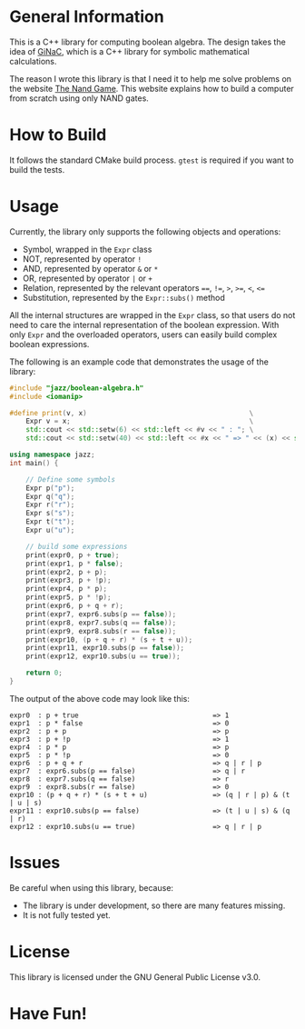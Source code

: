 General Information
===================
This is a C++ library for computing boolean algebra.
The design takes the idea of [GiNaC](https://www.ginac.de/),
which is a C++ library for symbolic mathematical calculations.

The reason I wrote this library is that I need it to help me solve problems on the website
[The Nand Game](https://nandgame.com). This website explains how to build a computer from
scratch using only NAND gates.

How to Build
============
It follows the standard CMake build process. `gtest` is required if you want to build the tests.

Usage
=====
Currently, the library only supports the following objects and operations:

- Symbol, wrapped in the `Expr` class
- NOT, represented by operator `!`
- AND, represented by operator `&` or `*`
- OR, represented by operator `|` or `+`
- Relation, represented by the relevant operators `==`, `!=`, `>`, `>=`, `<`, `<=`
- Substitution, represented by the `Expr::subs()` method

All the internal structures are wrapped in the `Expr` class,
so that users do not need to care the internal representation of the boolean expression.
With only `Expr` and the overloaded operators, users can easily build complex boolean expressions.

The following is an example code that demonstrates the usage of the library:

```cpp
#include "jazz/boolean-algebra.h"
#include <iomanip>

#define print(v, x)                                        \
    Expr v = x;                                            \
    std::cout << std::setw(6) << std::left << #v << " : "; \
    std::cout << std::setw(40) << std::left << #x << " => " << (x) << std::endl

using namespace jazz;
int main() {

    // Define some symbols
    Expr p("p");
    Expr q("q");
    Expr r("r");
    Expr s("s");
    Expr t("t");
    Expr u("u");

    // build some expressions
    print(expr0, p + true);
    print(expr1, p * false);
    print(expr2, p + p);
    print(expr3, p + !p);
    print(expr4, p * p);
    print(expr5, p * !p);
    print(expr6, p + q + r);
    print(expr7, expr6.subs(p == false));
    print(expr8, expr7.subs(q == false));
    print(expr9, expr8.subs(r == false));
    print(expr10, (p + q + r) * (s + t + u));
    print(expr11, expr10.subs(p == false));
    print(expr12, expr10.subs(u == true));

    return 0;
}
```

The output of the above code may look like this:

```console
expr0  : p + true                                 => 1
expr1  : p * false                                => 0
expr2  : p + p                                    => p
expr3  : p + !p                                   => 1
expr4  : p * p                                    => p
expr5  : p * !p                                   => 0
expr6  : p + q + r                                => q | r | p
expr7  : expr6.subs(p == false)                   => q | r
expr8  : expr7.subs(q == false)                   => r
expr9  : expr8.subs(r == false)                   => 0
expr10 : (p + q + r) * (s + t + u)                => (q | r | p) & (t | u | s)
expr11 : expr10.subs(p == false)                  => (t | u | s) & (q | r)
expr12 : expr10.subs(u == true)                   => q | r | p
```

Issues
======
Be careful when using this library, because:

- The library is under development, so there are many features missing.
- It is not fully tested yet.

License
=======
This library is licensed under the GNU General Public License v3.0.

Have Fun!
=========
